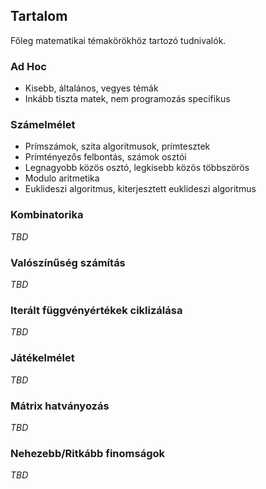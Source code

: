 ## Tartalom

Főleg matematikai témakörökhöz tartozó tudnivalók.

### Ad Hoc

- Kisebb, általános, vegyes témák
- Inkább tiszta matek, nem programozás specifikus

### Számelmélet

- Prímszámok, szita algoritmusok, prímtesztek
- Prímtényezős felbontás, számok osztói
- Legnagyobb közös osztó, legkisebb közös többszörös
- Modulo aritmetika
- Euklideszi algoritmus, kiterjesztett euklideszi algoritmus

### Kombinatorika

*TBD*

### Valószínűség számítás

*TBD*

### Iterált függvényértékek ciklizálása

*TBD*

### Játékelmélet

*TBD*

### Mátrix hatványozás

*TBD*

### Nehezebb/Ritkább finomságok

*TBD*
